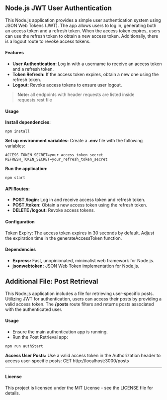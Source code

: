## Node.js JWT User Authentication

This Node.js application provides a simple user authentication system using JSON Web Tokens (JWT). The app allows users to log in, generating both an access token and a refresh token. When the access token expires, users can use the refresh token to obtain a new access token. Additionally, there is a logout route to revoke access tokens.

#### Features

- **User Authentication:** Log in with a username to receive an access token and a refresh token.
- **Token Refresh:** If the access token expires, obtain a new one using the refresh token.
- **Logout:** Revoke access tokens to ensure user logout.

> **Note:** all endpoints with header requests are listed inside requests.rest file

#### Usage

**Install dependencies:**
```
npm install
```

**Set up environment variables:**
Create a **.env** file with the following variables:

```
ACCESS_TOKEN_SECRET=your_access_token_secret
REFRESH_TOKEN_SECRET=your_refresh_token_secret
```

**Run the application:**
```
npm start
```

#### API Routes:
- **POST /login:** Log in and receive access token and refresh token.
- **POST /token:** Obtain a new access token using the refresh token.
- **DELETE /logout:** Revoke access tokens.



#### Configuration
Token Expiry: The access token expires in 30 seconds by default. Adjust the expiration time in the generateAccessToken function.

#### Dependencies
- **Express:** Fast, unopinionated, minimalist web framework for Node.js.
- **jsonwebtoken:** JSON Web Token implementation for Node.js.



## Additional File: Post Retrieval

This Node.js application includes a file for retrieving user-specific posts. Utilizing JWT for authentication, users can access their posts by providing a valid access token. The **/posts** route filters and returns posts associated with the authenticated user.

#### Usage

- Ensure the main authentication app is running.
- Run the Post Retrieval app:

```
npm run authStart
```

**Access User Posts:**
Use a valid access token in the Authorization header to access user-specific posts:
GET http://localhost:3000/posts

---
#### License
This project is licensed under the MIT License - see the LICENSE file for details.
